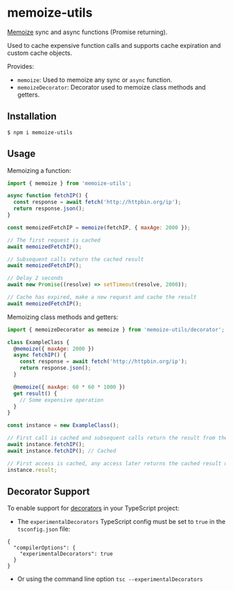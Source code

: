 # memoize-utils

[Memoize](https://en.wikipedia.org/wiki/Memoization) sync and async functions (Promise returning).

Used to cache expensive function calls and supports cache expiration and custom cache objects.

Provides:

- `memoize`: Used to memoize any sync or `async` function.
- `memoizeDecorator`: Decorator used to memoize class methods and getters.

## Installation

```
$ npm i memoize-utils
```

## Usage

Memoizing a function:

```js
import { memoize } from 'memoize-utils';

async function fetchIP() {
  const response = await fetch('http://httpbin.org/ip');
  return response.json();
}

const memoizedFetchIP = memoize(fetchIP, { maxAge: 2000 });

// The first request is cached
await memoizedFetchIP();

// Subsequent calls return the cached result
await memoizedFetchIP();

// Delay 2 seconds
await new Promise((resolve) => setTimeout(resolve, 2000));

// Cache has expired, make a new request and cache the result
await memoizedFetchIP();
```

Memoizing class methods and getters:

```js
import { memoizeDecorator as memoize } from 'memoize-utils/decorator';

class ExampleClass {
  @memoize({ maxAge: 2000 })
  async fetchIP() {
    const response = await fetch('http://httpbin.org/ip');
    return response.json();
  }

  @memoize({ maxAge: 60 * 60 * 1000 })
  get result() {
    // Some expensive operation
  }
}

const instance = new ExampleClass();

// First call is cached and subsequent calls return the result from the cache until expiration
await instance.fetchIP();
await instance.fetchIP(); // Cached

// First access is cached, any access later returns the cached result until expiration
instance.result;
```

## Decorator Support

To enable support for [decorators](https://www.typescriptlang.org/docs/handbook/decorators.html) in your TypeScript project:

- The `experimentalDecorators` TypeScript config must be set to `true` in the `tsconfig.json` file:

```
{
  "compilerOptions": {
    "experimentalDecorators": true
  }
}
```

- Or using the command line option `tsc --experimentalDecorators`
